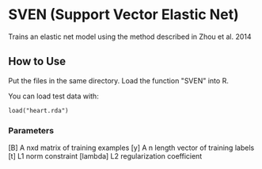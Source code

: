 # SVEN (Support Vector Elastic Net)

Trains an elastic net model using the method described in Zhou et al. 2014

## How to Use

Put the files in the same directory. Load the function "SVEN" into R.

You can load test data with:

```
load("heart.rda")
```

### Parameters

[B] A nxd matrix of training examples
[y] A n length vector of training labels
[t] L1 norm constraint
[lambda] L2 regularization coefficient

